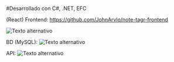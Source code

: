 #Desarrollado con C#, .NET, EFC

(React)
Frontend: https://github.com/JohnArvlo/note-tagr-frontend

![Texto alternativo](https://github.com/JohnArvlo/imagenesss/blob/main/fotofront.png)

BD (MySQL):
![Texto alternativo](https://github.com/JohnArvlo/imagenesss/blob/main/fotobd.png)

API:
![Texto alternativo](https://github.com/JohnArvlo/imagenesss/blob/main/fotoapi.png)

